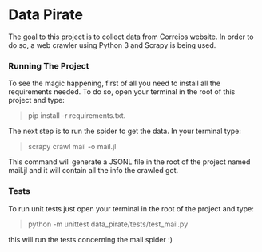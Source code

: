 # Data Pirate

The goal to this project is to collect data from Correios website. In order to do so, a web crawler using Python 3 and Scrapy is being used.


### Running The Project

To see the magic happening, first of all you need to install all the requirements needed. To do so, open your terminal in the root of this project and type:

> pip install -r requirements.txt.

The next step is to run the spider to get the data. In your terminal type:

> scrapy crawl mail -o mail.jl

This command will generate a JSONL file in the root of the project named mail.jl and it will contain all the info the crawled got.


### Tests

To run unit tests just open your terminal in the root of the project and type:

>python -m unittest data_pirate/tests/test_mail.py

this will run the tests concerning the mail spider :)